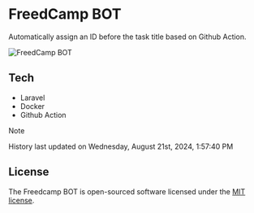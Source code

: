 # FreedCamp BOT

Automatically assign an ID before the task title based on Github Action.

![FreedCamp BOT](https://repository-images.githubusercontent.com/737932867/7d34798b-2680-471c-b089-a78a718d3d6a)

## Tech

- Laravel
- Docker
- Github Action

> [!NOTE]  
> History last updated on Wednesday, August 21st, 2024, 1:57:40 PM

## License

The Freedcamp BOT is open-sourced software licensed under the [MIT license](https://opensource.org/licenses/MIT).
